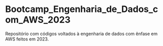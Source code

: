 # Bootcamp_Engenharia_de_Dados_com_AWS_2023
 Repositório com códigos voltados à engenharia de dados com ênfase em AWS feitos em 2023.
